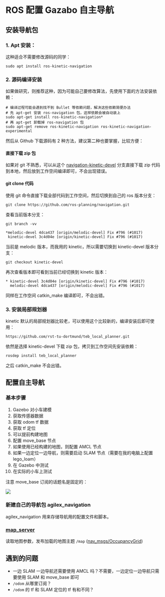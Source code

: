 # ROS 配置 Gazabo 自主导航

## 安装导航包

### 1. Apt 安装：

这种适合不需要修改源码的同学：

```shell
sudo apt install ros-kinetic-navigation
```

### 2. 源码编译安装

如果做研究，则推荐这种，因为可能自己要修改算法，先使用下面的方法安装依赖：

```shell
# 编译过程可能会遇到找不到 Bullet 等依赖问题，解决这些依赖简便办法
# 先 apt-get 安装 ros-navigation 包，这样依赖会被自动装上 
sudo apt-get install ros-kinetic-navigation* 
# 再 apt-get 卸载掉 ros-navigation 包 
sudo apt-get remove ros-kinetic-navigation ros-kinetic-navigation-experimental
```

然后从 Github 下载源码有 2 种方法，建议第二种也要掌握，比较方便：

#### 直接下载 zip 包

如果对 git 不熟悉，可以从这个 [navigation-kinetic-devel](https://github.com/ros-planning/navigation/tree/kinetic-devel) 分支直接下载 zip 代码到本地，然后放到工作空间编译即可，不会出现错误。

#### git clone 代码

使用 git 命令直接下载全部代码到工作空间，然后切换到自己的 ros 版本分支：

```shell
git clone https://github.com/ros-planning/navigation.git
```

查看当前版本分支：

```shell
git branch -vv
```

```shell
*melodic-devel 4dca437 [origin/melodic-devel] Fix #796 (#1017) 
 kinetic-devel 3c4d04e [origin/kinetic-devel] Fix #796 (#1017)
```

当前是 melodic 版本，而我用的 kinetic，所以需要切换到 kinetic-devel 版本分支：

```shell
git checkout kinetic-devel
```

再次查看版本即可看到当前已经切换到 kinetic 版本：

```shell
* kinetic-devel 3c4d04e [origin/kinetic-devel] Fix #796 (#1017)
  melodic-devel 4dca437 [origin/melodic-devel] Fix #796 (#1017)
```

同样在工作空间 catkin_make 编译即可，不会出错。

### 3. 安装局部规划器

kinetic 默认的局部规划器比较老，可以使用这个比较新的，编译安装后即可使用：

```shell
https://github.com/rst-tu-dortmund/teb_local_planner.git
```

依然是选择 kinetic-devel 下载 zip 包，拷贝到工作空间先安装依赖：

```shell
rosdep install teb_local_planner
```

之后 catkin_make 不会出错。

## 配置自主导航

### 基本步骤

1. Gazebo 对小车建模
2. 获取传感器数据
3. 获取 odom tf 数据
4. 获取 tf 定位
5. 可以提前构建地图
6. 配置 move_base 节点
7. 如果使用已经构建的地图，则配置 AMCL 节点
8. 如果一边定位一边导航，则需要启动 SLAM 节点（需要在我的电脑上配置 lego_loam）
9. 在 Gazebo 中测试
10. 在实际的小车上测试

注意 move_base 订阅的话题名是固定的：

![](https://dlonng.oss-cn-shenzhen.aliyuncs.com/blog/move_base.png)

### 新建自己的导航包 agilex_navigation

agilex_navigation 用来存储导航用的配置文件和脚本。









### [map_server](http://wiki.ros.org/map_server)

读取地图参数，发布加载的地图主题 `/map` ([nav_msgs/OccupancyGrid](http://docs.ros.org/api/nav_msgs/html/msg/OccupancyGrid.html))



## 遇到的问题

- 一边 SLAM 一边导航还需要使用 AMCL 吗？不需要，一边定位一边导航只需要使用 SLAM 和 move_base 即可
- `/odom` 从哪里订阅？
- `/odom` 的 tf 和 SLAM 定位的 tf 有和不同？









